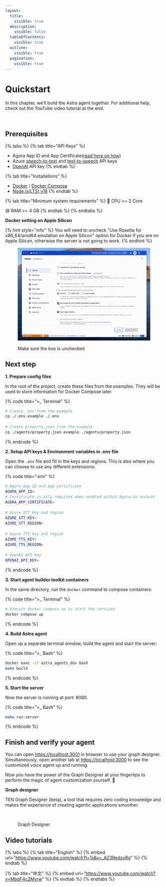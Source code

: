 ```yaml
---
layout:
  title:
    visible: true
  description:
    visible: false
  tableOfContents:
    visible: true
  outline:
    visible: true
  pagination:
    visible: true
---
```


# Quickstart

In this chapter, we’ll build the Astra agent together. For additional help, check out the YouTube video tutorial at the end.

<figure><img src="../.gitbook/assets/astra-voice-agent.gif" alt=""><figcaption></figcaption></figure>

## Prerequisites

{% tabs %}
{% tab title="API Keys" %}
* Agora App ID and App Certificate([read here on how](https://docs.agora.io/en/video-calling/get-started/manage-agora-account?platform=web))
* Azure [speech-to-text](https://azure.microsoft.com/en-us/products/ai-services/speech-to-text) and [text-to-speech](https://azure.microsoft.com/en-us/products/ai-services/text-to-speech) API keys
* [OpenAI](https://openai.com/index/openai-api/) API key
{% endtab %}

{% tab title="Installations" %}
* [Docker](https://www.docker.com/) / [Docker Compose](https://docs.docker.com/compose/)
* [Node.js(LTS) v18](https://nodejs.org/en)
{% endtab %}

{% tab title="Minimum system requirements" %}
:tada: CPU >= 2 Core

:smile: RAM >= 4 GB
{% endtab %}
{% endtabs %}

**Docker setting on Apple Silicon**

{% hint style="info" %}
You will need to uncheck "Use Rosetta for x86\_64/amd64 emulation on Apple Silicon" option for Docker if you are on Apple Silicon, otherwise the server is not going to work.
{% endhint %}

<figure><img src="../.gitbook/assets/docker-setting.gif" alt="" width="563"><figcaption><p>Make sure the box is unchecked</p></figcaption></figure>

## Next step

**1. Prepare config files**

In the root of the project, create these files from the examples. They will be used to store information for Docker Compose later.

{% code title=">_ Terminal" %}
```sh
# Create .env from the example
cp ./.env.example ./.env

# Create property.json from the example
cp ./agents/property.json.example ./agents/property.json
```
{% endcode %}

**2. Setup API keys & Environment variables in .env file**

Open the `.env` file and fill in the keys and regions. This is also where you can choose to use any different extensions:

{% code title=".env" %}
```bash
# Agora App ID and App Certificate
AGORA_APP_ID=
# Certificate is only required when enabled within Agora.io account
AGORA_APP_CERTIFICATE= 

# Azure STT key and region
AZURE_STT_KEY=
AZURE_STT_REGION=

# Azure TTS key and region
AZURE_TTS_KEY=
AZURE_TTS_REGION=

# OpenAI API key
OPENAI_API_KEY=
```
{% endcode %}

**3. Start agent builder toolkit containers**

In the same directory, run the `docker` command to compose containers:

{% code title=">_ Terminal" %}
```bash
# Execute docker compose up to start the services
docker compose up
```
{% endcode %}

**4. Build Astra agent**&#x20;

Open up a separate terminal window, build the agent and start the server:

{% code title=">_ Bash" %}
```bash
docker exec -it astra_agents_dev bash
make build
```
{% endcode %}

**5. Start the server**

Now the server is running at port: 8080.

{% code title=">_ Bash" %}
```bash
make run-server
```
{% endcode %}

## **Finish and verify your agent**

You can open [https://localhost:3001](https://localhost:3001/) in browser to use your graph designer. Simultaneously, open another tab at [https://localhost:3000](https://localhost:3000/) to see the customized voice agent up and running.

Now you have the power of the Graph Designer at your fingertips to perform the magic of agent customization yourself. 🎉

**Graph designer**

TEN Graph Designer (beta), a tool that requires zero coding knowledge and makes the experience of creating agentic applications smoother.

<figure><img src="../.gitbook/assets/graph-designer.gif" alt=""><figcaption><p>Graph Designer</p></figcaption></figure>

## Video tutorials

{% tabs %}
{% tab title="English" %}
{% embed url="https://www.youtube.com/watch?t=1s&v=_AZ3RedzvRg" %}
{% endtab %}

{% tab title="中文" %}
{% embed url="https://www.youtube.com/watch?v=MbqF4c2Myrw" %}
{% endtab %}
{% endtabs %}
